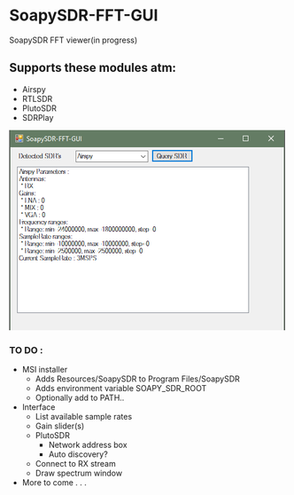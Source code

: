 # SoapySDR-FFT-GUI

SoapySDR FFT viewer(in progress)

## Supports these modules atm: 

 - Airspy
 - RTLSDR
 - PlutoSDR
 - SDRPlay 

![Screen](img.png) 

### TO DO :

  - MSI installer
    - Adds Resources/SoapySDR to Program Files/SoapySDR
    - Adds environment variable SOAPY_SDR_ROOT
    - Optionally add to PATH..
  - Interface
    - List available sample rates
    - Gain slider(s)
    - PlutoSDR
      - Network address box
      - Auto discovery?
    - Connect to RX stream
    - Draw spectrum window 
  - More to come . . .